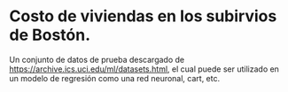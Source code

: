# Costo de viviendas en los subirvios de Bostón.

Un conjunto de datos de prueba descargado de https://archive.ics.uci.edu/ml/datasets.html, el cual puede ser utilizado en un modelo de regresión como una red neuronal, cart, etc.
